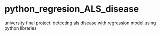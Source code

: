 # python_regresion_ALS_disease
university final project: detecting als disease with regression model using python libraries
